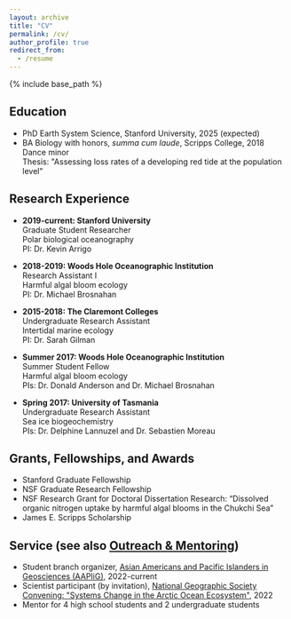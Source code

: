```yaml
---
layout: archive
title: "CV"
permalink: /cv/
author_profile: true
redirect_from:
  - /resume
---
```


{% include base_path %}

## Education
* PhD Earth System Science, Stanford University, 2025 (expected)
* BA Biology with honors, _summa cum laude_, Scripps College, 2018 \
Dance minor \
Thesis: "Assessing loss rates of a developing red tide at the population level"

## Research Experience
* __2019-current: Stanford University__ \
Graduate Student Researcher \
Polar biological oceanography \
PI: Dr. Kevin Arrigo 

* __2018-2019: Woods Hole Oceanographic Institution__ \
Research Assistant I \
Harmful algal bloom ecology \
PI: Dr. Michael Brosnahan

* __2015-2018: The Claremont Colleges__ \
Undergraduate Research Assistant \
Intertidal marine ecology \
PI: Dr. Sarah Gilman

* __Summer 2017: Woods Hole Oceanographic Institution__ \
Summer Student Fellow \
Harmful algal bloom ecology \
PIs: Dr. Donald Anderson and Dr. Michael Brosnahan

* __Spring 2017: University of Tasmania__ \
Undergraduate Research Assistant \
Sea ice biogeochemistry \
PIs: Dr. Delphine Lannuzel and Dr. Sebastien Moreau


## Grants, Fellowships, and Awards
* Stanford Graduate Fellowship
* NSF Graduate Research Fellowship
* NSF Research Grant for Doctoral Dissertation Research: “Dissolved organic nitrogen uptake by harmful algal blooms in the Chukchi Sea”
* James E. Scripps Scholarship


## Service (see also [Outreach & Mentoring](https://slim8288.github.io/mentoring))
* Student branch organizer, [Asian Americans and Pacific Islanders in Geosciences (AAPIiG)](https://www.aapigeosci.org), 2022-current
* Scientist participant (by invitation), [National Geographic Society Convening: "Systems Change in the Arctic Ocean Ecosystem"](https://www.nationalgeographic.com/environment/topic/perpetual-planet), 2022
* Mentor for 4 high school students and 2 undergraduate students